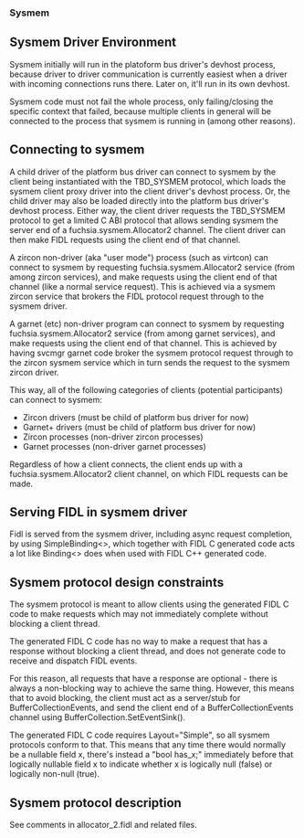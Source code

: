 ### Sysmem

## Sysmem Driver Environment

Sysmem initially will run in the platoform bus driver's devhost process, because
driver to driver communication is currently easiest when a driver with incoming
connections runs there.  Later on, it'll run in its own devhost.

Sysmem code must not fail the whole process, only failing/closing the specific
context that failed, because multiple clients in general will be connected to
the process that sysmem is running in (among other reasons).

## Connecting to sysmem

A child driver of the platform bus driver can connect to sysmem by the client
being instantiated with the TBD_SYSMEM protocol, which loads the sysmem client
proxy driver into the client driver's devhost process.  Or, the child driver may
also be loaded directly into the platform bus driver's devhost process.  Either
way, the client driver requests the TBD_SYSMEM protocol to get a limited C ABI
protocol that allows sending sysmem the server end of a
fuchsia.sysmem.Allocator2 channel.  The client driver can then make FIDL
requests using the client end of that channel.

A zircon non-driver (aka "user mode") process (such as virtcon) can connect to
sysmem by requesting fuchsia.sysmem.Allocator2 service (from among zircon
services), and make requests using the client end of that channel (like a normal
service request).  This is achieved via a sysmem zircon service that brokers the
FIDL protocol request through to the sysmem driver.

A garnet (etc) non-driver program can connect to sysmem by requesting
fuchsia.sysmem.Allocator2 service (from among garnet services), and make
requests using the client end of that channel.  This is achieved by having
svcmgr garnet code broker the sysmem protocol request through to the zircon
sysmem service which in turn sends the request to the sysmem zircon driver.

This way, all of the following categories of clients (potential participants)
can connect to sysmem:
  * Zircon drivers (must be child of platform bus driver for now)
  * Garnet+ drivers (must be child of platform bus driver for now)
  * Zircon processes (non-driver zircon processes)
  * Garnet processes (non-driver garnet processes)

Regardless of how a client connects, the client ends up with a
fuchsia.sysmem.Allocator2 client channel, on which FIDL requests can be made.

## Serving FIDL in sysmem driver

Fidl is served from the sysmem driver, including async request completion, by
using SimpleBinding<>, which together with FIDL C generated code acts a lot like
Binding<> does when used with FIDL C++ generated code.

## Sysmem protocol design constraints

The sysmem protocol is meant to allow clients using the generated FIDL C code to
make requests which may not immediately complete without blocking a client
thread.

The generated FIDL C code has no way to make a request that has a response
without blocking a client thread, and does not generate code to receive and
dispatch FIDL events.

For this reason, all requests that have a response are optional - there is
always a non-blocking way to achieve the same thing.  However, this means that
to avoid blocking, the client must act as a server/stub for
BufferCollectionEvents, and send the client end of a BufferCollectionEvents
channel using BufferCollection.SetEventSink().

The generated FIDL C code requires Layout="Simple", so all sysmem protocols
conform to that.  This means that any time there would normally be a nullable
field x, there's instead a "bool has_x;" immediately before that logically
nullable field x to indicate whether x is logically null (false) or logically
non-null (true).

## Sysmem protocol description

See comments in allocator_2.fidl and related files.
